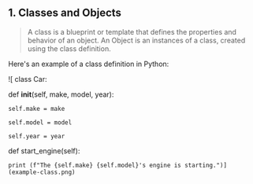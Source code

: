 ## 1. Classes and Objects

>	A class is a blueprint or template that defines the properties and behavior of an object. An Object is an instances of a class, created using the class definition.

Here's an example of a class definition in Python:

![
class Car:

  def __init__(self, make, model, year):
  
    self.make = make
    
    self.model = model
    
    self.year = year
    
  def start_engine(self):
  
    print (f"The {self.make} {self.model}'s engine is starting.")](example-class.png)
